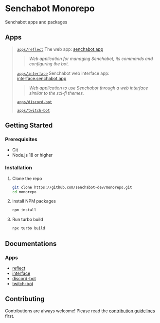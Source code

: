 # Senchabot Monorepo
Senchabot apps and packages

## Apps
> [`apps/reflect`](./apps/reflect) The web app: [senchabot.app](https://senchabot.app/)
>
> > _Web application for managing Senchabot, its commands and configuring the bot._ 
>
> [`apps/interface`](./apps/interface) Senchabot web interface app: [interface.senchabot.app](https://interface.senchabot.app/)
>
> > _Web application to use Senchabot through a web interface similar to the sci-fi themes._
>
> [`apps/discord-bot`](./apps/twitch-bot)
>
> [`apps/twitch-bot`](./apps/twitch-bot)

## Getting Started
### Prerequisites
* Git
* Node.js 18 or higher

### Installation
1. Clone the repo
   ```sh
   git clone https://github.com/senchabot-dev/monorepo.git
   cd monorepo
   ```
2. Install NPM packages
   ```sh
   npm install
   ```
3. Run turbo build
   ```sh
   npx turbo build
   ```

## Documentations
### Apps
   * [reflect](./apps/reflect/README.md)
   * [interface](./apps/interface/README.md)
   * [discord-bot](./apps/discord-bot/README.md)
   * [twitch-bot](./apps/twitch-bot/README.md)

## Contributing
Contributions are always welcome! Please read the [contribution guidelines](./CONTRIBUTING.md) first.

